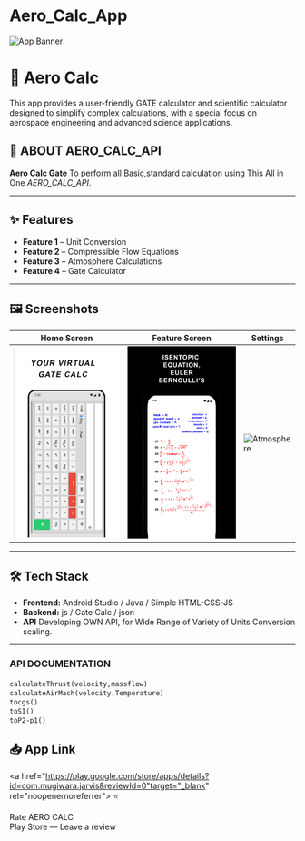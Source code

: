# Aero_Calc_App

![App Banner](./assets/icon.png=320x320)

# 📱 Aero Calc
This app provides a user-friendly GATE calculator and scientific calculator designed to simplify complex calculations, with a special focus on aerospace engineering and advanced science applications.



## 🚀 ABOUT AERO_CALC_API
**Aero Calc Gate**  To perform all Basic,standard calculation using This All in One *AERO_CALC_API*.

---

## ✨ Features
-  **Feature 1** – Unit Conversion  
-  **Feature 2** – Compressible Flow Equations 
-  **Feature 3** – Atmosphere Calculations
-  **Feature 4** – Gate Calculator 

---

## 🖼 Screenshots
| Home Screen | Feature Screen | Settings |
|-------------|---------------|----------|
| ![Home](./assets/Banner0.jpg) | ![Feature](./assets/Banner3.jpg) | ![Atmosphere](./assets/Banner4.jpg) |

---

## 🛠 Tech Stack
- **Frontend:** Android Studio / Java / Simple HTML-CSS-JS 
- **Backend:** js / Gate Calc / json
- **API** Developing OWN API, for Wide Range of Variety of Units Conversion scaling.

---
### API DOCUMENTATION

```
calculateThrust(velocity,massflow)
calculateAirMach(velocity,Temperature)
tocgs()
toSI()
toP2-p1()

```

## 📥 App Link

<a  href="https://play.google.com/store/apps/details?id=com.mugiwara.jarvis&reviewId=0"target="_blank" rel="noopenernoreferrer">
          <span class="icon">⭐</span>
          <div style="flex:1;text-align:left;">Rate AERO CALC<br><span class="small">Play Store — Leave a review</span></div>
    </a>